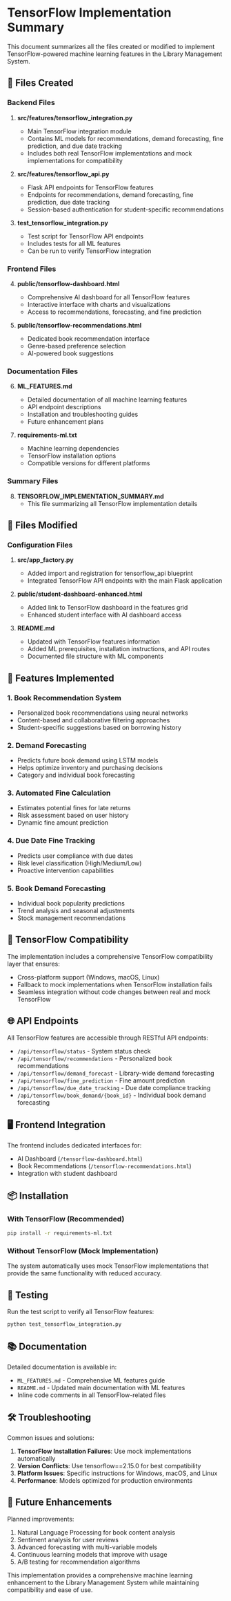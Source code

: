 # TensorFlow Implementation Summary

This document summarizes all the files created or modified to implement TensorFlow-powered machine learning features in the Library Management System.

## 📁 Files Created

### Backend Files

1. **src/features/tensorflow_integration.py**

   - Main TensorFlow integration module
   - Contains ML models for recommendations, demand forecasting, fine prediction, and due date tracking
   - Includes both real TensorFlow implementations and mock implementations for compatibility

2. **src/features/tensorflow_api.py**

   - Flask API endpoints for TensorFlow features
   - Endpoints for recommendations, demand forecasting, fine prediction, due date tracking
   - Session-based authentication for student-specific recommendations

3. **test_tensorflow_integration.py**
   - Test script for TensorFlow API endpoints
   - Includes tests for all ML features
   - Can be run to verify TensorFlow integration

### Frontend Files

4. **public/tensorflow-dashboard.html**

   - Comprehensive AI dashboard for all TensorFlow features
   - Interactive interface with charts and visualizations
   - Access to recommendations, forecasting, and fine prediction

5. **public/tensorflow-recommendations.html**
   - Dedicated book recommendation interface
   - Genre-based preference selection
   - AI-powered book suggestions

### Documentation Files

6. **ML_FEATURES.md**

   - Detailed documentation of all machine learning features
   - API endpoint descriptions
   - Installation and troubleshooting guides
   - Future enhancement plans

7. **requirements-ml.txt**
   - Machine learning dependencies
   - TensorFlow installation options
   - Compatible versions for different platforms

### Summary Files

8. **TENSORFLOW_IMPLEMENTATION_SUMMARY.md**
   - This file summarizing all TensorFlow implementation details

## 📁 Files Modified

### Configuration Files

1. **src/app_factory.py**

   - Added import and registration for tensorflow_api blueprint
   - Integrated TensorFlow API endpoints with the main Flask application

2. **public/student-dashboard-enhanced.html**

   - Added link to TensorFlow dashboard in the features grid
   - Enhanced student interface with AI dashboard access

3. **README.md**
   - Updated with TensorFlow features information
   - Added ML prerequisites, installation instructions, and API routes
   - Documented file structure with ML components

## 🚀 Features Implemented

### 1. Book Recommendation System

- Personalized book recommendations using neural networks
- Content-based and collaborative filtering approaches
- Student-specific suggestions based on borrowing history

### 2. Demand Forecasting

- Predicts future book demand using LSTM models
- Helps optimize inventory and purchasing decisions
- Category and individual book forecasting

### 3. Automated Fine Calculation

- Estimates potential fines for late returns
- Risk assessment based on user history
- Dynamic fine amount prediction

### 4. Due Date Fine Tracking

- Predicts user compliance with due dates
- Risk level classification (High/Medium/Low)
- Proactive intervention capabilities

### 5. Book Demand Forecasting

- Individual book popularity predictions
- Trend analysis and seasonal adjustments
- Stock management recommendations

## 🧠 TensorFlow Compatibility

The implementation includes a comprehensive TensorFlow compatibility layer that ensures:

- Cross-platform support (Windows, macOS, Linux)
- Fallback to mock implementations when TensorFlow installation fails
- Seamless integration without code changes between real and mock TensorFlow

## 🌐 API Endpoints

All TensorFlow features are accessible through RESTful API endpoints:

- `/api/tensorflow/status` - System status check
- `/api/tensorflow/recommendations` - Personalized book recommendations
- `/api/tensorflow/demand_forecast` - Library-wide demand forecasting
- `/api/tensorflow/fine_prediction` - Fine amount prediction
- `/api/tensorflow/due_date_tracking` - Due date compliance tracking
- `/api/tensorflow/book_demand/{book_id}` - Individual book demand forecasting

## 🖥️ Frontend Integration

The frontend includes dedicated interfaces for:

- AI Dashboard (`/tensorflow-dashboard.html`)
- Book Recommendations (`/tensorflow-recommendations.html`)
- Integration with student dashboard

## 📦 Installation

### With TensorFlow (Recommended)

```bash
pip install -r requirements-ml.txt
```

### Without TensorFlow (Mock Implementation)

The system automatically uses mock TensorFlow implementations that provide the same functionality with reduced accuracy.

## 🧪 Testing

Run the test script to verify all TensorFlow features:

```bash
python test_tensorflow_integration.py
```

## 📚 Documentation

Detailed documentation is available in:

- `ML_FEATURES.md` - Comprehensive ML features guide
- `README.md` - Updated main documentation with ML features
- Inline code comments in all TensorFlow-related files

## 🛠️ Troubleshooting

Common issues and solutions:

1. **TensorFlow Installation Failures**: Use mock implementations automatically
2. **Version Conflicts**: Use tensorflow==2.15.0 for best compatibility
3. **Platform Issues**: Specific instructions for Windows, macOS, and Linux
4. **Performance**: Models optimized for production environments

## 🔮 Future Enhancements

Planned improvements:

1. Natural Language Processing for book content analysis
2. Sentiment analysis for user reviews
3. Advanced forecasting with multi-variable models
4. Continuous learning models that improve with usage
5. A/B testing for recommendation algorithms

This implementation provides a comprehensive machine learning enhancement to the Library Management System while maintaining compatibility and ease of use.

